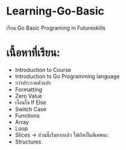 # Learning-Go-Basic
เรียน Go Basic Programing in Futureskills 

# เนื้อหาที่เรียน: 
- Introduction to Course
- Introduction to Go Programming language
- การประกาศตัวแปร
- Formatting
- Zero Value
- เงื่อนไข If Else
- Switch Case
- Functions
- Array
- Loop
- Slices -> ส่วนนี้เริ่มยากแล้ว โฟกัสเป็นพิเศษนะ
- Structures
